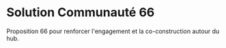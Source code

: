 # Solution Communauté 66

Proposition 66 pour renforcer l'engagement et la co-construction autour du hub.
